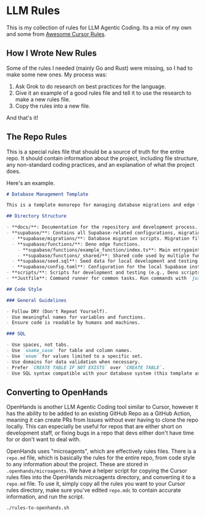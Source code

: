 # LLM Rules

This is my collection of rules for LLM Agentic Coding. Its a mix of my own and some from [Awesome Cursor Rules](https://github.com/PatrickJS/awesome-cursorrules/tree/main).

## How I Wrote New Rules

Some of the rules I needed (mainly Go and Rust) were missing, so I had to make some new ones. My process was:

1. Ask Grok to do research on best practices for the language.
2. Give it an example of a good rules file and tell it to use the research to make a new rules file.
3. Copy the rules into a new file.

And that's it!

## The Repo Rules

This is a special rules file that should be a source of truth for the entire repo. It should contain information about the project, including file structure, any non-standard coding practices, and an explanation of what the project does.

Here's an example.

```markdown
# Database Management Template

This is a template monorepo for managing database migrations and edge functions using Supabase and Deno. In a real project you should add a lot of detail to this file, as if you were explaining what the project is and what it does to a new developer.

## Directory Structure

- **docs/**: Documentation for the repository and development process.
- **supabase/**: Contains all Supabase-related configurations, migrations, and edge functions.
  - **supabase/migrations/**: Database migration scripts. Migration files should be named with a timestamp and description, e.g., `20240821194157_example_migration.sql`.
  - **supabase/functions/**: Deno edge functions.
    - **supabase/functions/example_function/index.ts**: Main entrypoint for the edge function.
    - **supabase/functions/_shared/**: Shared code used by multiple functions.
  - **supabase/seed.sql**: Seed data for local development and testing.
  - **supabase/config.toml**: Configuration for the local Supabase instance.
- **scripts/**: Scripts for development and testing (e.g., Deno scripts).
- **Justfile**: Command runner for common tasks. Run commands with `just <command>`.

## Code Style

### General Guidelines

- Follow DRY (Don't Repeat Yourself).
- Use meaningful names for variables and functions.
- Ensure code is readable by humans and machines.

### SQL

- Use spaces, not tabs.
- Use `snake_case` for table and column names.
- Use `enum` for values limited to a specific set.
- Use domains for data validation when necessary.
- Prefer `CREATE TABLE IF NOT EXISTS` over `CREATE TABLE`.
- Use SQL syntax compatible with your database system (this template assumes PostgreSQL).
```

## Converting to OpenHands

OpenHands is another LLM Agentic Coding tool similar to Cursor, however it has the ability to be added to an existing GitHub Repo as a GitHub Action, meaning it can create PRs from Issues without ever having to clone the repo locally. This can especially be useful for repos that are either short on development staff, or fixing bugs in a repo that devs either don't have time for or don't want to deal with.

OpenHands uses "microagents", which are effectively rules files. There is a `repo.md` file, which is basically the rules for the entire repo, from code style to any information about the project. These are stored in `.openhands/microagents`. We have a helper script for copying the Cursor rules files into the OpenHands microagents directory, and converting it to a `repo.md` file. To use it, simply copy all the rules you want to your Cursor rules directory, make sure you've edited `repo.mdc` to contain accurate information, and run the script.

```bash
./rules-to-openhands.sh
```

